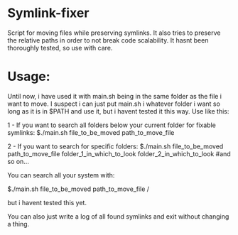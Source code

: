# Symlink-fixer

Script for moving files while preserving symlinks. It also tries to preserve the relative paths in order to not break code scalability.
It hasnt been thoroughly tested, so use with care.

# Usage:

Until now, i have used it with main.sh being in the same folder as the file i want to move. I suspect i can just put main.sh i whatever folder i want so long as it is in $PATH and use it, but i havent tested it this way. Use like this:

1 - If you want to search all folders below your current folder for fixable symlinks:
  $./main.sh file_to_be_moved path_to_move_file
 
2 - If you want to search for specific folders:
  $./main.sh file_to_be_moved path_to_move_file folder_1_in_which_to_look folder_2_in_which_to_look #and so on...
  
You can search all your system with:

 $./main.sh file_to_be_moved path_to_move_file /
 
 but i havent tested this yet.
 
You can also just write a log of all found symlinks and exit without changing a thing.
